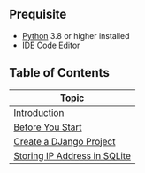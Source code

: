 

## Prequisite

- [Python](https://python.org) 3.8 or higher installed 
- IDE Code Editor

## Table of Contents

| Topic                             |
| --------------------------------- |
|[Introduction]()                   |
|[Before You Start]()               |
|[Create a DJango Project]()        |
|[Storing IP Address in SQLite]()   |